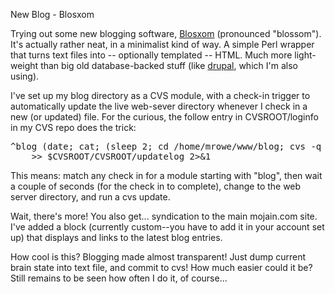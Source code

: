 New Blog - Blosxom

<p>Trying out some new blogging software, <a
href="http://www.blosxom.com/">Blosxom</a> (pronounced
"blossom"). It's actually rather neat, in a minimalist kind of way. A
simple Perl wrapper that turns text files into -- optionally templated
-- HTML. Much more light-weight than big old database-backed stuff
(like <a href="http://www.drupal.org/">drupal</a>, which I'm also
using).</p>

<p>I've set up my blog directory as a CVS module, with a check-in trigger
to automatically update the live web-sever directory whenever I check
in a new (or updated) file. For the curious, the follow entry in
CVSROOT/loginfo in my CVS repo does the trick:</p>

<pre>^blog (date; cat; (sleep 2; cd /home/mrowe/www/blog; cvs -q update -Pd) &) \
    >> $CVSROOT/CVSROOT/updatelog 2>&1</pre>

<p>This means: match any check in for a module starting with "blog", then
wait a couple of seconds (for the check in to complete), change to the
web server directory, and run a cvs update.</p>

<p>Wait, there's more! You also get... syndication to the main mojain.com
site. I've added a block (currently custom--you have to add it in your
account set up) that displays and links to the latest blog entries.</p>

<p>How cool is this? Blogging made almost transparent! Just dump current
brain state into text file, and commit to cvs! How much easier could
it be? Still remains to be seen how often I do it, of course...</p>
